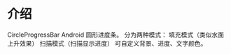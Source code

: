 # 介绍
CircleProgressBar
Android 圆形进度条。
分为两种模式：
      填充模式（类似水面上升效果）
      扫描模式（扫描显示进度）
可自定义背景、进度、文字颜色。
